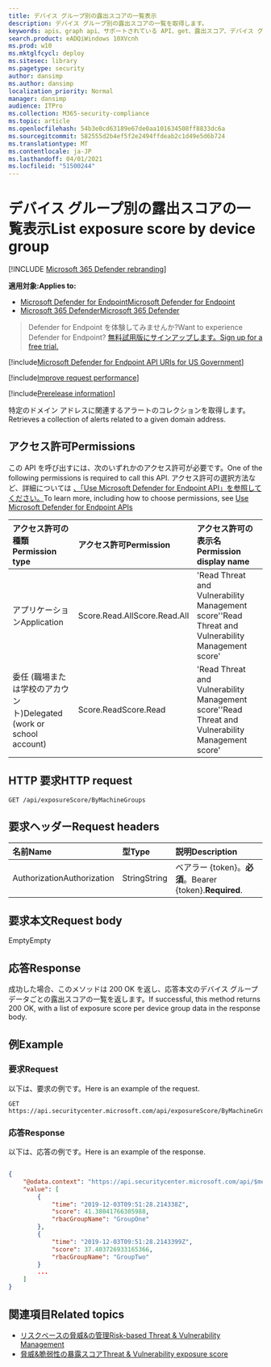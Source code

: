 ```yaml
---
title: デバイス グループ別の露出スコアの一覧表示
description: デバイス グループ別の露出スコアの一覧を取得します。
keywords: apis、graph api、サポートされている API、get、露出スコア、デバイス グループ、デバイス グループの露出スコア
search.product: eADQiWindows 10XVcnh
ms.prod: w10
ms.mktglfcycl: deploy
ms.sitesec: library
ms.pagetype: security
author: dansimp
ms.author: dansimp
localization_priority: Normal
manager: dansimp
audience: ITPro
ms.collection: M365-security-compliance
ms.topic: article
ms.openlocfilehash: 54b3e0cd63189e67de0aa101634508ff8833dc6a
ms.sourcegitcommit: 582555d2b4ef5f2e2494ffdeab2c1d49e5d6b724
ms.translationtype: MT
ms.contentlocale: ja-JP
ms.lasthandoff: 04/01/2021
ms.locfileid: "51500244"
---
```

# <a name="list-exposure-score-by-device-group"></a><span data-ttu-id="587a0-104">デバイス グループ別の露出スコアの一覧表示</span><span class="sxs-lookup"><span data-stu-id="587a0-104">List exposure score by device group</span></span>

[!INCLUDE [Microsoft 365 Defender rebranding](../../includes/microsoft-defender.md)]

<span data-ttu-id="587a0-105">**適用対象:**</span><span class="sxs-lookup"><span data-stu-id="587a0-105">**Applies to:**</span></span>
- [<span data-ttu-id="587a0-106">Microsoft Defender for Endpoint</span><span class="sxs-lookup"><span data-stu-id="587a0-106">Microsoft Defender for Endpoint</span></span>](https://go.microsoft.com/fwlink/p/?linkid=2154037)
- [<span data-ttu-id="587a0-107">Microsoft 365 Defender</span><span class="sxs-lookup"><span data-stu-id="587a0-107">Microsoft 365 Defender</span></span>](https://go.microsoft.com/fwlink/?linkid=2118804)

> <span data-ttu-id="587a0-108">Defender for Endpoint を体験してみませんか?</span><span class="sxs-lookup"><span data-stu-id="587a0-108">Want to experience Defender for Endpoint?</span></span> [<span data-ttu-id="587a0-109">無料試用版にサインアップします。</span><span class="sxs-lookup"><span data-stu-id="587a0-109">Sign up for a free trial.</span></span>](https://www.microsoft.com/microsoft-365/windows/microsoft-defender-atp?ocid=docs-wdatp-exposedapis-abovefoldlink) 

[!include[Microsoft Defender for Endpoint API URIs for US Government](../../includes/microsoft-defender-api-usgov.md)]

[!include[Improve request performance](../../includes/improve-request-performance.md)]

[!include[Prerelease information](../../includes/prerelease.md)]

<span data-ttu-id="587a0-110">特定のドメイン アドレスに関連するアラートのコレクションを取得します。</span><span class="sxs-lookup"><span data-stu-id="587a0-110">Retrieves a collection of alerts related to a given domain address.</span></span>

## <a name="permissions"></a><span data-ttu-id="587a0-111">アクセス許可</span><span class="sxs-lookup"><span data-stu-id="587a0-111">Permissions</span></span>

<span data-ttu-id="587a0-112">この API を呼び出すには、次のいずれかのアクセス許可が必要です。</span><span class="sxs-lookup"><span data-stu-id="587a0-112">One of the following permissions is required to call this API.</span></span> <span data-ttu-id="587a0-113">アクセス許可の選択方法など、詳細については [、「Use Microsoft Defender for Endpoint API」を参照してください。](apis-intro.md)</span><span class="sxs-lookup"><span data-stu-id="587a0-113">To learn more, including how to choose permissions, see [Use Microsoft Defender for Endpoint APIs](apis-intro.md)</span></span>

<span data-ttu-id="587a0-114">アクセス許可の種類</span><span class="sxs-lookup"><span data-stu-id="587a0-114">Permission type</span></span> |   <span data-ttu-id="587a0-115">アクセス許可</span><span class="sxs-lookup"><span data-stu-id="587a0-115">Permission</span></span>  |   <span data-ttu-id="587a0-116">アクセス許可の表示名</span><span class="sxs-lookup"><span data-stu-id="587a0-116">Permission display name</span></span>
:---|:---|:---
<span data-ttu-id="587a0-117">アプリケーション</span><span class="sxs-lookup"><span data-stu-id="587a0-117">Application</span></span> | <span data-ttu-id="587a0-118">Score.Read.All</span><span class="sxs-lookup"><span data-stu-id="587a0-118">Score.Read.All</span></span> | <span data-ttu-id="587a0-119">'Read Threat and Vulnerability Management score'</span><span class="sxs-lookup"><span data-stu-id="587a0-119">'Read Threat and Vulnerability Management score'</span></span>
<span data-ttu-id="587a0-120">委任 (職場または学校のアカウント)</span><span class="sxs-lookup"><span data-stu-id="587a0-120">Delegated (work or school account)</span></span> | <span data-ttu-id="587a0-121">Score.Read</span><span class="sxs-lookup"><span data-stu-id="587a0-121">Score.Read</span></span> | <span data-ttu-id="587a0-122">'Read Threat and Vulnerability Management score'</span><span class="sxs-lookup"><span data-stu-id="587a0-122">'Read Threat and Vulnerability Management score'</span></span>

## <a name="http-request"></a><span data-ttu-id="587a0-123">HTTP 要求</span><span class="sxs-lookup"><span data-stu-id="587a0-123">HTTP request</span></span>

```
GET /api/exposureScore/ByMachineGroups
```

## <a name="request-headers"></a><span data-ttu-id="587a0-124">要求ヘッダー</span><span class="sxs-lookup"><span data-stu-id="587a0-124">Request headers</span></span>

| <span data-ttu-id="587a0-125">名前</span><span class="sxs-lookup"><span data-stu-id="587a0-125">Name</span></span>        | <span data-ttu-id="587a0-126">型</span><span class="sxs-lookup"><span data-stu-id="587a0-126">Type</span></span> | <span data-ttu-id="587a0-127">説明</span><span class="sxs-lookup"><span data-stu-id="587a0-127">Description</span></span>
|:--------------|:-------|:--------------|
| <span data-ttu-id="587a0-128">Authorization</span><span class="sxs-lookup"><span data-stu-id="587a0-128">Authorization</span></span> | <span data-ttu-id="587a0-129">String</span><span class="sxs-lookup"><span data-stu-id="587a0-129">String</span></span> | <span data-ttu-id="587a0-130">ベアラー {token}。**必須**。</span><span class="sxs-lookup"><span data-stu-id="587a0-130">Bearer {token}.**Required**.</span></span>

## <a name="request-body"></a><span data-ttu-id="587a0-131">要求本文</span><span class="sxs-lookup"><span data-stu-id="587a0-131">Request body</span></span>

<span data-ttu-id="587a0-132">Empty</span><span class="sxs-lookup"><span data-stu-id="587a0-132">Empty</span></span>

## <a name="response"></a><span data-ttu-id="587a0-133">応答</span><span class="sxs-lookup"><span data-stu-id="587a0-133">Response</span></span>

<span data-ttu-id="587a0-134">成功した場合、このメソッドは 200 OK を返し、応答本文のデバイス グループ データごとの露出スコアの一覧を返します。</span><span class="sxs-lookup"><span data-stu-id="587a0-134">If successful, this method returns 200 OK, with a list of exposure score per device group data in the response body.</span></span>

## <a name="example"></a><span data-ttu-id="587a0-135">例</span><span class="sxs-lookup"><span data-stu-id="587a0-135">Example</span></span>

### <a name="request"></a><span data-ttu-id="587a0-136">要求</span><span class="sxs-lookup"><span data-stu-id="587a0-136">Request</span></span>

<span data-ttu-id="587a0-137">以下は、要求の例です。</span><span class="sxs-lookup"><span data-stu-id="587a0-137">Here is an example of the request.</span></span>

```
GET https://api.securitycenter.microsoft.com/api/exposureScore/ByMachineGroups
```

### <a name="response"></a><span data-ttu-id="587a0-138">応答</span><span class="sxs-lookup"><span data-stu-id="587a0-138">Response</span></span>

<span data-ttu-id="587a0-139">以下は、応答の例です。</span><span class="sxs-lookup"><span data-stu-id="587a0-139">Here is an example of the response.</span></span>

```json

{
    "@odata.context": "https://api.securitycenter.microsoft.com/api/$metadata#ExposureScore",
    "value": [
        {
            "time": "2019-12-03T09:51:28.214338Z",
            "score": 41.38041766305988,
            "rbacGroupName": "GroupOne"
        },
        {
            "time": "2019-12-03T09:51:28.2143399Z",
            "score": 37.403726933165366,
            "rbacGroupName": "GroupTwo"
        }
        ...
    ]
}
```

## <a name="related-topics"></a><span data-ttu-id="587a0-140">関連項目</span><span class="sxs-lookup"><span data-stu-id="587a0-140">Related topics</span></span>

- [<span data-ttu-id="587a0-141">リスクベースの脅威&の管理</span><span class="sxs-lookup"><span data-stu-id="587a0-141">Risk-based Threat & Vulnerability Management</span></span>](https://docs.microsoft.com/microsoft-365/security/defender-endpoint/next-gen-threat-and-vuln-mgt)
- [<span data-ttu-id="587a0-142">脅威&脆弱性の暴露スコア</span><span class="sxs-lookup"><span data-stu-id="587a0-142">Threat & Vulnerability exposure score</span></span>](https://docs.microsoft.com/microsoft-365/security/defender-endpoint/tvm-exposure-score)
